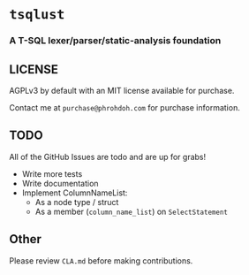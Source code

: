 # `tsqlust`

### A T-SQL lexer/parser/static-analysis foundation

## LICENSE

AGPLv3 by default with an MIT license available for purchase.

Contact me at `purchase@phrohdoh.com` for purchase information.

## TODO

All of the GitHub Issues are todo and are up for grabs!

* Write more tests
* Write documentation
* Implement ColumnNameList:
    * As a node type / struct
    * As a member (`column_name_list`) on `SelectStatement`

## Other

Please review `CLA.md` before making contributions.